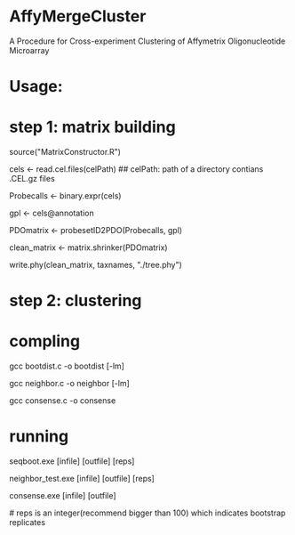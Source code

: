 # AffyMergeCluster
A Procedure for Cross-experiment Clustering of Affymetrix Oligonucleotide Microarray

# Usage:
# step 1: matrix building

source("MatrixConstructor.R")

cels <- read.cel.files(celPath)
\#\# celPath: path of a directory contians .CEL.gz files

Probecalls <- binary.expr(cels)

gpl <- cels@annotation

PDOmatrix <- probesetID2PDO(Probecalls, gpl)

clean_matrix <- matrix.shrinker(PDOmatrix)

write.phy(clean_matrix, taxnames, "./tree.phy")

# step 2: clustering
# compling

gcc bootdist.c -o bootdist [-lm]

gcc neighbor.c -o neighbor [-lm]

gcc consense.c -o consense

# running

seqboot.exe [infile] [outfile] [reps]

neighbor_test.exe [infile] [outfile] [reps]

consense.exe [infile] [outfile]

\# reps is an integer(recommend bigger than 100) which indicates bootstrap replicates
